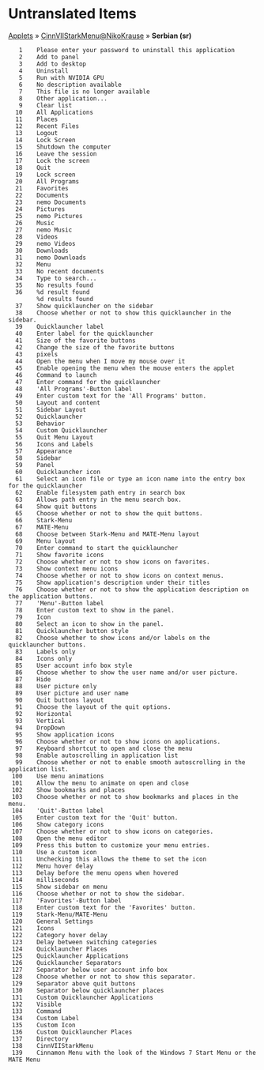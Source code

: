 # Untranslated Items
[Applets](../../../README.md) &#187; [CinnVIIStarkMenu@NikoKrause](../README.md) &#187; **Serbian (sr)**

       1	Please enter your password to uninstall this application
       2	Add to panel
       3	Add to desktop
       4	Uninstall
       5	Run with NVIDIA GPU
       6	No description available
       7	This file is no longer available
       8	Other application...
       9	Clear list
      10	All Applications
      11	Places
      12	Recent Files
      13	Logout
      14	Lock Screen
      15	Shutdown the computer
      16	Leave the session
      17	Lock the screen
      18	Quit
      19	Lock screen
      20	All Programs
      21	Favorites
      22	Documents
      23	nemo Documents
      24	Pictures
      25	nemo Pictures
      26	Music
      27	nemo Music
      28	Videos
      29	nemo Videos
      30	Downloads
      31	nemo Downloads
      32	Menu
      33	No recent documents
      34	Type to search...
      35	No results found
      36	%d result found
            %d results found
      37	Show quicklauncher on the sidebar
      38	Choose whether or not to show this quicklauncher in the sidebar.
      39	Quicklauncher label
      40	Enter label for the quicklauncher
      41	Size of the favorite buttons
      42	Change the size of the favorite buttons
      43	pixels
      44	Open the menu when I move my mouse over it
      45	Enable opening the menu when the mouse enters the applet
      46	Command to launch
      47	Enter command for the quicklauncher
      48	'All Programs'-Button label
      49	Enter custom text for the 'All Programs' button.
      50	Layout and content
      51	Sidebar Layout
      52	Quicklauncher
      53	Behavior
      54	Custom Quicklauncher
      55	Quit Menu Layout
      56	Icons and Labels
      57	Appearance
      58	Sidebar
      59	Panel
      60	Quicklauncher icon
      61	Select an icon file or type an icon name into the entry box for the quicklauncher
      62	Enable filesystem path entry in search box
      63	Allows path entry in the menu search box.
      64	Show quit buttons
      65	Choose whether or not to show the quit buttons.
      66	Stark-Menu
      67	MATE-Menu
      68	Choose between Stark-Menu and MATE-Menu layout
      69	Menu layout
      70	Enter command to start the quicklauncher
      71	Show favorite icons
      72	Choose whether or not to show icons on favorites.
      73	Show context menu icons
      74	Choose whether or not to show icons on context menus.
      75	Show application's description under their titles
      76	Choose whether or not to show the application description on the application buttons.
      77	'Menu'-Button label
      78	Enter custom text to show in the panel.
      79	Icon
      80	Select an icon to show in the panel.
      81	Quicklauncher button style
      82	Choose whether to show icons and/or labels on the quicklauncher buttons.
      83	Labels only
      84	Icons only
      85	User account info box style
      86	Choose whether to show the user name and/or user picture.
      87	Hide
      88	User picture only
      89	User picture and user name
      90	Quit buttons layout
      91	Choose the layout of the quit options.
      92	Horizontal
      93	Vertical
      94	DropDown
      95	Show application icons
      96	Choose whether or not to show icons on applications.
      97	Keyboard shortcut to open and close the menu
      98	Enable autoscrolling in application list
      99	Choose whether or not to enable smooth autoscrolling in the application list.
     100	Use menu animations
     101	Allow the menu to animate on open and close
     102	Show bookmarks and places
     103	Choose whether or not to show bookmarks and places in the menu.
     104	'Quit'-Button label
     105	Enter custom text for the 'Quit' button.
     106	Show category icons
     107	Choose whether or not to show icons on categories.
     108	Open the menu editor
     109	Press this button to customize your menu entries.
     110	Use a custom icon
     111	Unchecking this allows the theme to set the icon
     112	Menu hover delay
     113	Delay before the menu opens when hovered
     114	milliseconds
     115	Show sidebar on menu
     116	Choose whether or not to show the sidebar.
     117	'Favorites'-Button label
     118	Enter custom text for the 'Favorites' button.
     119	Stark-Menu/MATE-Menu
     120	General Settings
     121	Icons
     122	Category hover delay
     123	Delay between switching categories
     124	Quicklauncher Places
     125	Quicklauncher Applications
     126	Quicklauncher Separators
     127	Separator below user account info box
     128	Choose whether or not to show this separator.
     129	Separator above quit buttons
     130	Separator below quicklauncher places
     131	Custom Quicklauncher Applications
     132	Visible
     133	Command
     134	Custom Label
     135	Custom Icon
     136	Custom Quicklauncher Places
     137	Directory
     138	CinnVIIStarkMenu
     139	Cinnamon Menu with the look of the Windows 7 Start Menu or the MATE Menu
